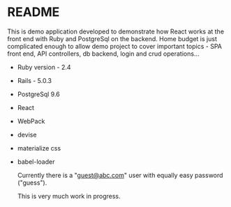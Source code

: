 # README

This is demo application developed to demonstrate how React works at the
front end with Ruby and PostgreSql on the backend.
Home budget is just complicated enough to allow demo project to cover important
topics - SPA front end, API controllers, db backend, login and crud operations...

* Ruby version - 2.4
* Rails - 5.0.3
* PostgreSql 9.6
* React
* WebPack
* devise
* materialize css
* babel-loader

  Currently there is a "guest@abc.com" user with equally easy password ("guess").

  This is very much work in progress.
